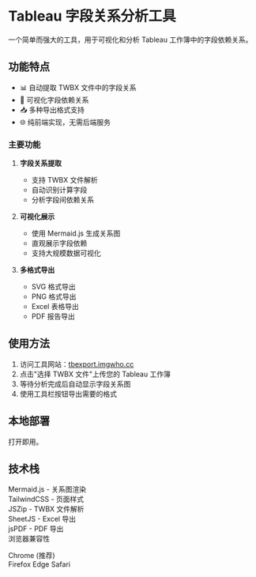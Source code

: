 # Tableau 字段关系分析工具

一个简单而强大的工具，用于可视化和分析 Tableau 工作簿中的字段依赖关系。

## 功能特点

- 📊 自动提取 TWBX 文件中的字段关系
- 🎯 可视化字段依赖关系
- 📥 多种导出格式支持
- 🌐 纯前端实现，无需后端服务

### 主要功能

1. **字段关系提取**
   - 支持 TWBX 文件解析
   - 自动识别计算字段
   - 分析字段间依赖关系

2. **可视化展示**
   - 使用 Mermaid.js 生成关系图
   - 直观展示字段依赖
   - 支持大规模数据可视化

3. **多格式导出**
   - SVG 格式导出
   - PNG 格式导出
   - Excel 表格导出
   - PDF 报告导出

## 使用方法

1. 访问工具网站：[tbexport.imgwho.cc](https://tbexport.imgwho.cc)
2. 点击"选择 TWBX 文件"上传您的 Tableau 工作簿
3. 等待分析完成后自动显示字段关系图
4. 使用工具栏按钮导出需要的格式

## 本地部署

打开即用。

## 技术栈
Mermaid.js - 关系图渲染  
TailwindCSS - 页面样式  
JSZip - TWBX 文件解析  
SheetJS - Excel 导出  
jsPDF - PDF 导出  
浏览器兼容性

Chrome (推荐)  
Firefox
Edge
Safari

